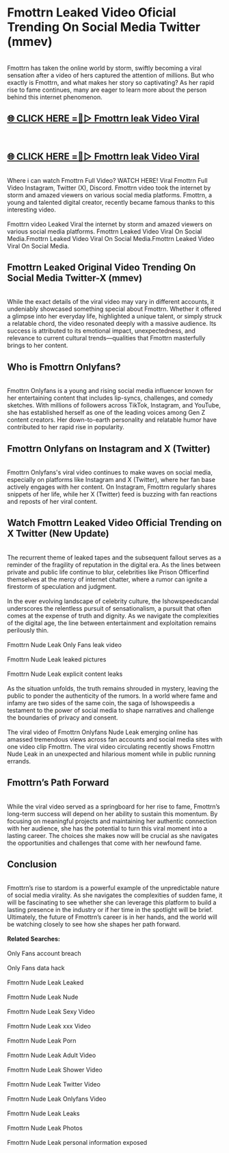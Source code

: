 # Fmottrn Leaked Video Oficial Trending On Social Media Twitter (mmev)
<br>
Fmottrn has taken the online world by storm, swiftly becoming a viral sensation after a video of hers captured the attention of millions. But who exactly is Fmottrn, and what makes her story so captivating? As her rapid rise to fame continues, many are eager to learn more about the person behind this internet phenomenon.
<br>
<h2><a href="https://v.mview.online/p/url.html?title=Fmottrn&ref=git">🌐 CLICK HERE =👙▷ Fmottrn leak Video Viral</a></h2>
<br>
<h2><a href="https://v.mview.online/p/url.html?title=Fmottrn&ref=git">🌐 CLICK HERE =👙▷ Fmottrn leak Video Viral</a></h2>
<br>
Where i can watch Fmottrn Full Video? WATCH HERE! Viral Fmottrn Full Video Instagram, Twitter (X), Discord. Fmottrn video took the internet by storm and amazed viewers on various social media platforms. Fmottrn, a young and talented digital creator, recently became famous thanks to this interesting video.
<br><br>
Fmottrn video Leaked Viral the internet by storm and amazed viewers on various social media platforms. Fmottrn Leaked Video Viral On Social Media.Fmottrn Leaked Video Viral On Social Media.Fmottrn Leaked Video Viral On Social Media.
<br>
<h2>Fmottrn Leaked Original Video Trending On Social Media Twitter-X (mmev)</h2>
<br>
While the exact details of the viral video may vary in different accounts, it undeniably showcased something special about Fmottrn. Whether it offered a glimpse into her everyday life, highlighted a unique talent, or simply struck a relatable chord, the video resonated deeply with a massive audience. Its success is attributed to its emotional impact, unexpectedness, and relevance to current cultural trends—qualities that Fmottrn masterfully brings to her content.
<br>
<h2>Who is Fmottrn Onlyfans?</h2>
<br>
Fmottrn Onlyfans is a young and rising social media influencer known for her entertaining content that includes lip-syncs, challenges, and comedy sketches. With millions of followers across TikTok, Instagram, and YouTube, she has established herself as one of the leading voices among Gen Z content creators. Her down-to-earth personality and relatable humor have contributed to her rapid rise in popularity.
<br>
<h2>Fmottrn Onlyfans on Instagram and X (Twitter)</h2>
<br>
Fmottrn Onlyfans's viral video continues to make waves on social media, especially on platforms like Instagram and X (Twitter), where her fan base actively engages with her content. On Instagram, Fmottrn regularly shares snippets of her life, while her X (Twitter) feed is buzzing with fan reactions and reposts of her viral content.
<br>
<h2>Watch Fmottrn Leaked Video Official Trending on X Twitter (New Update)</h2>
<br>
The recurrent theme of leaked tapes and the subsequent fallout serves as a reminder of the fragility of reputation in the digital era. As the lines between private and public life continue to blur, celebrities like Prison Officerfind themselves at the mercy of internet chatter, where a rumor can ignite a firestorm of speculation and judgment.
<br><br>
In the ever evolving landscape of celebrity culture, the Ishowspeedscandal underscores the relentless pursuit of sensationalism, a pursuit that often comes at the expense of truth and dignity. As we navigate the complexities of the digital age, the line between entertainment and exploitation remains perilously thin.
<br><br>
Fmottrn Nude Leak Only Fans leak video
<br><br>
Fmottrn Nude Leak leaked pictures
<br><br>
Fmottrn Nude Leak explicit content leaks
<br><br>
As the situation unfolds, the truth remains shrouded in mystery, leaving the public to ponder the authenticity of the rumors. In a world where fame and infamy are two sides of the same coin, the saga of Ishowspeedis a testament to the power of social media to shape narratives and challenge the boundaries of privacy and consent.
<br><br>
The viral video of Fmottrn Onlyfans Nude Leak emerging online has amassed tremendous views across fan accounts and social media sites with one video clip Fmottrn. The viral video circulating recently shows Fmottrn Nude Leak in an unexpected and hilarious moment while in public running errands.
<br>
<h2>Fmottrn’s Path Forward</h2>
<br>
While the viral video served as a springboard for her rise to fame, Fmottrn’s long-term success will depend on her ability to sustain this momentum. By focusing on meaningful projects and maintaining her authentic connection with her audience, she has the potential to turn this viral moment into a lasting career. The choices she makes now will be crucial as she navigates the opportunities and challenges that come with her newfound fame.
<br>
<h2>Conclusion</h2>
<br>
Fmottrn’s rise to stardom is a powerful example of the unpredictable nature of social media virality. As she navigates the complexities of sudden fame, it will be fascinating to see whether she can leverage this platform to build a lasting presence in the industry or if her time in the spotlight will be brief. Ultimately, the future of Fmottrn’s career is in her hands, and the world will be watching closely to see how she shapes her path forward.
<br><br>
<strong>Related Searches:</strong>
<br><br>
Only Fans account breach
<br><br>
Only Fans data hack
<br><br>
Fmottrn Nude Leak Leaked
<br><br>
Fmottrn Nude Leak Nude
<br><br>
Fmottrn Nude Leak Sexy Video
<br><br>
Fmottrn Nude Leak xxx Video
<br><br>
Fmottrn Nude Leak Porn
<br><br>
Fmottrn Nude Leak Adult Video
<br><br>
Fmottrn Nude Leak Shower Video
<br><br>
Fmottrn Nude Leak Twitter Video
<br><br>
Fmottrn Nude Leak Onlyfans Video
<br><br>
Fmottrn Nude Leak Leaks
<br><br>
Fmottrn Nude Leak Photos
<br><br>
Fmottrn Nude Leak personal information exposed